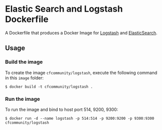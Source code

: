 Elastic Search and Logstash Dockerfile
======================================

A Dockerfile that produces a Docker Image for [Logstash](logstash.net) and [ElasticSearch](https://www.elastic.co/).

Usage
-----

### Build the image

To create the image `cfcommunity/logstash`, execute the following command in this `image` folder:

```
$ docker build -t cfcommunity/logstash .
```

### Run the image

To run the image and bind to host port 514, 9200, 9300:

```
$ docker run -d --name logstash -p 514:514 -p 9200:9200 -p 9300:9300 cfcommunity/logstash
```
